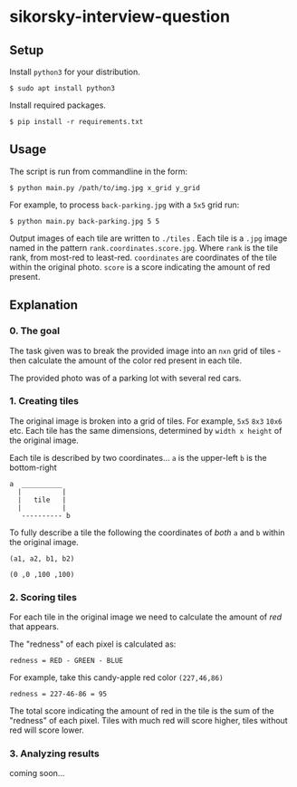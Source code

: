 # sikorsky-interview-question



## Setup
Install `python3` for your distribution.
```
$ sudo apt install python3
```
Install required packages.
```
$ pip install -r requirements.txt
```

## Usage

The script is run from commandline in the form:

```
$ python main.py /path/to/img.jpg x_grid y_grid
```

For example, to process `back-parking.jpg` with a  `5x5` grid run:

```
$ python main.py back-parking.jpg 5 5
```

Output images of each tile are written to `./tiles` . Each tile is a `.jpg` image named in the pattern `rank.coordinates.score.jpg`. Where `rank` is the tile rank, from most-red to least-red. `coordinates` are coordinates  of the tile within the original photo. `score` is a score indicating the amount of red present.

## Explanation

### 0. The goal
The task given was to break the provided image into an `nxn` grid of tiles - then calculate the amount of the color red present in each tile. 

The provided photo was of a parking lot with several red cars.

### 1. Creating tiles
The original image is broken into a grid of tiles. For example, `5x5` `8x3` `10x6` etc. Each tile has the same dimensions,  determined by `width x height` of the original image.

Each tile is described by two coordinates...
`a` is the upper-left
`b` is the bottom-right
```
a  __________
  |          |
  |   tile   |
  |          |
   ---------- b
```
To fully describe a tile the following the coordinates of *both* `a` and `b` within the original image.
```
(a1, a2, b1, b2)
```
```
(0 ,0 ,100 ,100)
```
### 2. Scoring tiles
For each tile in the original image we need to calculate the amount of *red* that appears. 

The "redness" of each pixel is calculated as:
```
redness = RED - GREEN - BLUE
```
For example, take this candy-apple red color `(227,46,86)`
```
redness = 227-46-86 = 95
```
The total score indicating the amount of red in the tile is the sum of the "redness" of each pixel. Tiles with much red will score higher, tiles without red will score lower.

### 3. Analyzing results

coming soon...
